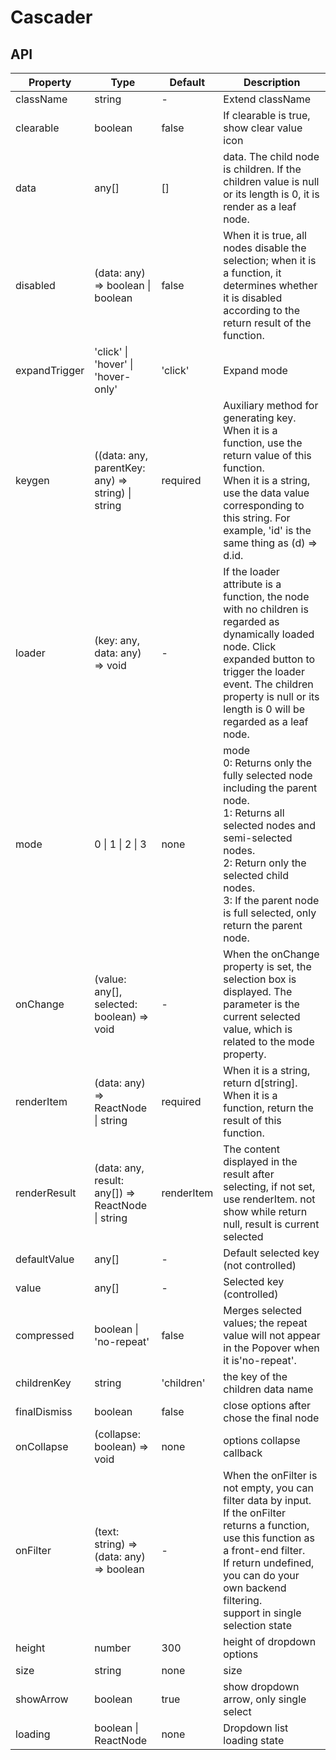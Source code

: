 # Cascader

<example />

## API

| Property      | Type                                              | Default    | Description                                                                                                                                                                                                                                                          |
| ------------- | ------------------------------------------------- | ---------- | -------------------------------------------------------------------------------------------------------------------------------------------------------------------------------------------------------------------------------------------------------------------- |
| className     | string                                            | -          | Extend className                                                                                                                                                                                                                                                     |
| clearable     | boolean                                           | false      | If clearable is true, show clear value icon                                                                                                                                                                                                                          |
| data          | any[]                                             | []         | data. The child node is children. If the children value is null or its length is 0, it is render as a leaf node.                                                                                                                                                     |
| disabled      | (data: any) => boolean \| boolean                 | false      | When it is true, all nodes disable the selection; when it is a function, it determines whether it is disabled according to the return result of the function.                                                                                                        |
| expandTrigger | 'click' \| 'hover' \| 'hover-only'                | 'click'    | Expand mode                                                                                                                                                                                                                                                          |
| keygen        | ((data: any, parentKey: any) => string) \| string | required   | Auxiliary method for generating key. <br />When it is a function, use the return value of this function. <br /> When it is a string, use the data value corresponding to this string. For example, 'id' is the same thing as (d) => d.id.                            |
| loader        | (key: any, data: any) => void                     | -          | If the loader attribute is a function, the node with no children is regarded as dynamically loaded node. Click expanded button to trigger the loader event. The children property is null or its length is 0 will be regarded as a leaf node.                        |
| mode          | 0 \| 1 \| 2 \| 3                                  | none       | mode <br />0: Returns only the fully selected node including the parent node. <br />1: Returns all selected nodes and semi-selected nodes. <br />2: Return only the selected child nodes. <br />3: If the parent node is full selected, only return the parent node. |
| onChange      | (value: any[], selected: boolean) => void         | -          | When the onChange property is set, the selection box is displayed. The parameter is the current selected value, which is related to the mode property.                                                                                                               |
| renderItem    | (data: any) => ReactNode \| string                | required   | When it is a string, return d\[string].<br /> When it is a function, return the result of this function.                                                                                                                                                             |
| renderResult  | (data: any, result: any[]) => ReactNode \| string | renderItem | The content displayed in the result after selecting, if not set, use renderItem. not show while return null, result is current selected                                                                                                                              |
| defaultValue  | any[]                                             | -          | Default selected key (not controlled)                                                                                                                                                                                                                                |
| value         | any[]                                             | -          | Selected key (controlled)                                                                                                                                                                                                                                            |
| compressed    | boolean \| 'no-repeat'                            | false      | Merges selected values; the repeat value will not appear in the Popover when it is'no-repeat'.                                                                                                                                                                       |
| childrenKey   | string                                            | 'children' | the key of the children data name                                                                                                                                                                                                                                    |
| finalDismiss  | boolean                                           | false      | close options after chose the final node                                                                                                                                                                                                                             |
| onCollapse    | (collapse: boolean) => void                       | none       | options collapse callback                                                                                                                                                                                                                                            |
| onFilter      | (text: string) => (data: any) => boolean          | -          | When the onFilter is not empty, you can filter data by input.<br />If the onFilter returns a function, use this function as a front-end filter.<br />If return undefined, you can do your own backend filtering.<br /> support in single selection state             |
| height        | number                                            | 300        | height of dropdown options                                                                                                                                                                                                                                           |
| size          | string                                            | none       | size                                                                                                                                                                                                                                                                 |
| showArrow     | boolean                                           | true       | show dropdown arrow, only single select                                                                                                                                                                                                                              |
| loading       | boolean \| ReactNode                              | none       | Dropdown list loading state                                                                                                                                                                                                                                          |
